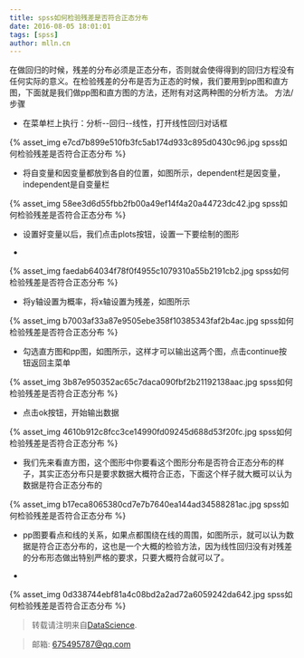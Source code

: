```yaml
---
title: spss如何检验残差是否符合正态分布
date: 2016-08-05 18:01:01
tags: [spss]
author: mlln.cn
---
```

在做回归的时候，残差的分布必须是正态分布，否则就会使得得到的回归方程没有任何实际的意义。在检验残差的分布是否为正态的时候，我们要用到pp图和直方图，下面就是我们做pp图和直方图的方法，还附有对这两种图的分析方法。 
方法/步骤


- 在菜单栏上执行：分析--回归--线性，打开线性回归对话框

{% asset_img e7cd7b899e510fb3fc5ab174d933c895d0430c96.jpg spss如何检验残差是否符合正态分布 %}

- 将自变量和因变量都放到各自的位置，如图所示，dependent栏是因变量，independent是自变量栏

{% asset_img 58ee3d6d55fbb2fb00a49ef14f4a20a44723dc42.jpg spss如何检验残差是否符合正态分布 %}

- 设置好变量以后，我们点击plots按钮，设置一下要绘制的图形

-  

{% asset_img faedab64034f78f0f4955c1079310a55b2191cb2.jpg spss如何检验残差是否符合正态分布 %}

- 将y轴设置为概率，将x轴设置为残差，如图所示

{% asset_img b7003af33a87e9505ebe358f10385343faf2b4ac.jpg spss如何检验残差是否符合正态分布 %}

- 勾选直方图和pp图，如图所示，这样才可以输出这两个图，点击continue按钮返回主菜单

{% asset_img 3b87e950352ac65c7daca090fbf2b21192138aac.jpg spss如何检验残差是否符合正态分布 %}

- 点击ok按钮，开始输出数据

{% asset_img 4610b912c8fcc3ce14990fd09245d688d53f20fc.jpg spss如何检验残差是否符合正态分布 %}

- 我们先来看直方图，这个图形中你要看这个图形分布是否符合正态分布的样子，其实正态分布只是要求数据大概符合正态，下面这个样子就大概可以认为数据是符合正态分布的

{% asset_img b17eca8065380cd7e7b7640ea144ad34588281ac.jpg spss如何检验残差是否符合正态分布 %}

- pp图要看点和线的关系，如果点都围绕在线的周围，如图所示，就可以认为数据是符合正态分布的，这也是一个大概的检验方法，因为线性回归没有对残差的分布形态做出特别严格的要求，只要大概符合就可以了。

-  

{% asset_img 0d338744ebf81a4c08bd2a2ad72a6059242da642.jpg spss如何检验残差是否符合正态分布 %}

> 转载请注明来自[DataScience](http://mlln.cn).

> 邮箱: 675495787@qq.com 
